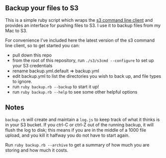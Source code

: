 
## Backup your files to S3  

This is a simple ruby script which wraps the [s3 command line client](http://s3tools.org/s3cmd) 
and provides an interface for pushing files to S3.  I use it to backup files from my Mac to S3.

For convenience I've included here the latest version of the s3 command line client, so to get
started you can:  

* pull down this repo   
* from the root of this repository, run `./s3/s3cmd --configure` to set up your S3 credentials  
* rename backup.yml.default => backup.yml  
* edit backup.yml to list the directories you wish to back up, and file types to ignore.  
* run `ruby backup.rb --backup` to start it up!  
* run `ruby backup.rb --help` to see some other helpful options    

## Notes  
`backup.rb` will create and maintain a `log.js` to keep track of what it thinks is in your S3 bucket. 
If you ctrl-C or ctrl-Z out of the running backup, it will flush the log to disk; this means if you
are in the middle of a 1000 file upload, and you kill it halfway you do not have to start again.  

Run `ruby backup.rb --archive` to get a summary of how much you are storing and how much it costs.  


